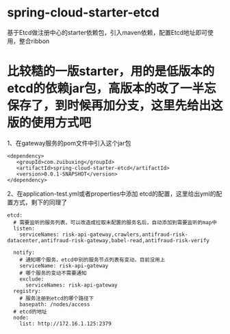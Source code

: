 # spring-cloud-starter-etcd
基于Etcd做注册中心的starter依赖包，引入maven依赖，配置Etcd地址即可使用，整合ribbon

# 比较糙的一版starter，用的是低版本的etcd的依赖jar包，高版本的改了一半忘保存了，到时候再加分支，这里先给出这版的使用方式吧

1、在gateway服务的pom文件中引入这个jar包

```
<dependency>
   <groupId>com.zuibuxing</groupId>
   <artifactId>spring-cloud-starter-etcd</artifactId>
   <version>0.0.1-SNAPSHOT</version>
</dependency>
```

2、在application-test.yml或者properties中添加 etcd的配置，这里给出yml的配置方式，剩下的同理了
``` 
etcd:
  # 需要监听的服务列表，可以改造成拉取未配置的服务名后，自动添加到需要监听的map中
  listen:
    serviceNames: risk-api-gateway,crawlers,antifraud-risk-datacenter,antifraud-risk-gateway,babel-read,antifraud-risk-verify
  
  notify:
    # 通知哪个服务，etcd中别的服务节点列表有变动，目前没用上
    serviceName: risk-api-gateway
    # 哪个服务的变动不需要通知
    exclude:
      serviceNames: risk-api-gateway
  registry:
    # 服务注册到etcd的哪个路径下
    basepath: /nodes/access
  # etcd的地址
  node:
    list: http://172.16.1.125:2379
```
